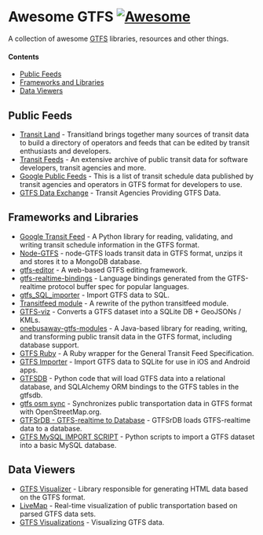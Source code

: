 # Awesome GTFS [![Awesome](https://cdn.rawgit.com/sindresorhus/awesome/d7305f38d29fed78fa85652e3a63e154dd8e8829/media/badge.svg)](https://github.com/sindresorhus/awesome)
A collection of awesome [GTFS](https://developers.google.com/transit/gtfs/) libraries, resources and other things.

#### Contents

- [Public Feeds](#public-feeds)
- [Frameworks and Libraries](#frameworks-and-libraries)
- [Data Viewers](#data-viewers)

## Public Feeds

* [Transit Land](https://transit.land/) - Transitland brings together many sources of transit data to build a directory of operators and feeds that can be edited by transit enthusiasts and developers.    
* [Transit Feeds](http://transitfeeds.com/) - An extensive archive of public transit data for software developers, transit agencies and more.       
* [Google Public Feeds](https://code.google.com/archive/p/googletransitdatafeed/wikis/PublicFeeds.wiki) - This is a list of transit schedule data published by transit agencies and operators in GTFS format for developers to use.
* [GTFS Data Exchange](http://www.gtfs-data-exchange.com/agencies#filter_official) - Transit Agencies Providing GTFS Data.    

## Frameworks and Libraries

* [Google Transit Feed](https://github.com/google/transitfeed) - A Python library for reading, validating, and writing transit schedule information in the GTFS format.
* [Node-GTFS](https://github.com/brendannee/node-gtfs) - node-GTFS loads transit data in GTFS format, unzips it and stores it to a MongoDB database.
* [gtfs-editor](https://github.com/conveyal/gtfs-editor) - A web-based GTFS editing framework.  
* [gtfs-realtime-bindings](https://github.com/google/gtfs-realtime-bindings) - Language bindings generated from the GTFS-realtime protocol buffer spec for popular languages.       
* [gtfs_SQL_importer](https://github.com/cbick/gtfs_SQL_importer) - Import GTFS data to SQL.        
* [Transitfeed module](https://github.com/bmander/gtfs) - A rewrite of the python transitfeed module.          
* [GTFS-viz](https://github.com/vasile/GTFS-viz) - Converts a GTFS dataset into a SQLite DB + GeoJSONs / KMLs.   
* [onebusaway-gtfs-modules](https://github.com/OneBusAway/onebusaway-gtfs-modules) - A Java-based library for reading, writing, and transforming public transit data in the GTFS format, including database support.   
* [GTFS Ruby](https://github.com/nerdEd/gtfs) - A Ruby wrapper for the General Transit Feed Specification.  
* [GTFS Importer](https://github.com/jvashishtha/GTFSImporter) - Import GTFS data to SQLite for use in iOS and Android apps.
* [GTFSDB](https://github.com/OpenTransitTools/gtfsdb) - Python code that will load GTFS data into a relational database, and SQLAlchemy ORM bindings to the GTFS tables in the gtfsdb.
* [gtfs osm sync](https://github.com/CUTR-at-USF/gtfs-osm-sync) - Synchronizes public transportation data in GTFS format with OpenStreetMap.org.
* [GTFSrDB - GTFS-realtime to Database](https://github.com/mattwigway/gtfsrdb) - GTFSrDB loads GTFS-realtime data to a database.
* [GTFS MySQL IMPORT SCRIPT](https://github.com/sbma44/py-gtfs-mysql) - Python scripts to import a GTFS dataset into a basic MySQL database.

## Data Viewers

* [GTFS Visualizer](https://github.com/AndreNDarcie/gtfs-visualizer) - Library responsible for generating HTML data based on the GTFS format.
* [LiveMap](https://github.com/google/gtfs-realtime-bindings) - Real-time visualization of public transportation based on parsed GTFS data sets.
* [GTFS Visualizations](https://github.com/cmichi/gtfs-visualizations) - Visualizing GTFS data.
